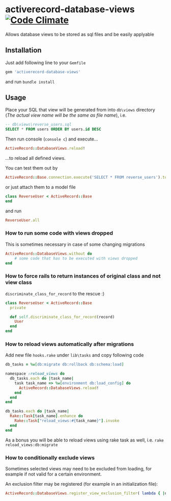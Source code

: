 # activerecord-database-views [![Code Climate](https://codeclimate.com/repos/52b9755ee30ba0073d0155b9/badges/49e598060c1ac3936100/gpa.png)](https://codeclimate.com/repos/52b9755ee30ba0073d0155b9/feed)


Allows database views to be stored as sql files and be easily applyable

Installation
------------

Just add following line to your `Gemfile`

```ruby
gem 'activerecord-database-views'
```

and run `bundle install`

Usage
-----

Place your SQL that view will be generated from into `db\views` directory (*The actual view name will be the same as file name*), i.e.

```sql
-- db\views\reverse_users.sql
SELECT * FROM users ORDER BY users.id DESC
```

Then run console (`console c`) and execute...

```ruby
ActiveRecord::DatabaseViews.reload!
```

...to reload all defined views.

You can test them out by

```ruby
ActiveRecord::Base.connection.execute('SELECT * FROM reverse_users').to_a
```

or just attach them to a model file

```ruby
class ReverseUser < ActiveRecord::Base
end
```

and run

```ruby
ReverseUser.all
```

### How to run some code with views dropped

This is sometimes necessary in case of some changing migrations

```ruby
ActiveRecord::DatabaseViews.without do
    # some code that has to be executed with views dropped
end
```

### How to force rails to return instances of original class and not view class

`discriminate_class_for_record` to the rescue :)

```ruby
class ReverseUser < ActiveRecord::Base
  private

  def self.discriminate_class_for_record(record)
    User
  end
end
```
### How to reload views automatically after migrations

Add new file `hooks.rake` under `lib\tasks` and copy following code

```ruby
db_tasks = %w[db:migrate db:rollback db:schema:load]

namespace :reload_views do
  db_tasks.each do |task_name|
    task task_name => %w[environment db:load_config] do
      ActiveRecord::DatabaseViews.reload!
    end
  end
end

db_tasks.each do |task_name|
  Rake::Task[task_name].enhance do
    Rake::Task["reload_views:#{task_name}"].invoke
  end
end
```

As a bonus you will be able to reload views using rake task as well, i.e. `rake reload_views:db:migrate`

### How to conditionally exclude views
Sometimes selected views may need to be excluded from loading, for example if not valid for a certain environment.

An exclusion filter may be registered (for example in an initialization file):

```ruby
ActiveRecord::DatabaseViews.register_view_exclusion_filter( lambda { |name| name == 'exclude_this_view' })
```

